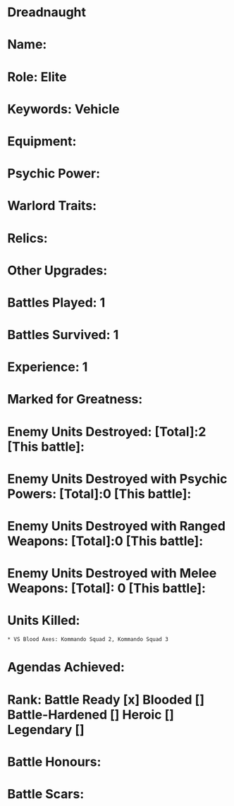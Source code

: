 # Dreadnaught

# Name: 
# Role: Elite
# Keywords: Vehicle
# Equipment:
# Psychic Power:
# Warlord Traits:
# Relics:
# Other Upgrades:

# Battles Played: 1
# Battles Survived: 1
# Experience: 1
# Marked for Greatness:
# Enemy Units Destroyed: [Total]:2  [This battle]:
# Enemy Units Destroyed with Psychic Powers: [Total]:0  [This battle]:
# Enemy Units Destroyed with Ranged Weapons: [Total]:0  [This battle]:
# Enemy Units Destroyed with Melee Weapons: [Total]: 0 [This battle]:
# Units Killed: 
    * VS Blood Axes: Kommando Squad 2, Kommando Squad 3
# Agendas Achieved:

# Rank: Battle Ready [x] Blooded [] Battle-Hardened [] Heroic [] Legendary []

# Battle Honours: 
# Battle Scars: